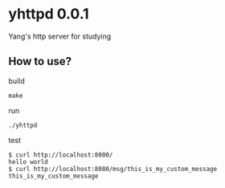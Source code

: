 # yhttpd 0.0.1
Yang's http server for studying

## How to use?
build
```
make
```
run
```
./yhttpd
```
test
```
$ curl http://localhost:8000/
hello world
$ curl http://localhost:8080/msg/this_is_my_custom_message
this_is_my_custom_message
```

